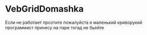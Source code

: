 # VebGridDomashka
Если не работает прсотите пожалуйста я маленький криворукий программист принесу на паре тогад не бьейте
